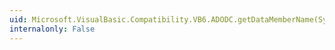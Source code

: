 ```yaml
---
uid: Microsoft.VisualBasic.Compatibility.VB6.ADODC.getDataMemberName(System.Int32)
internalonly: False
---
```

